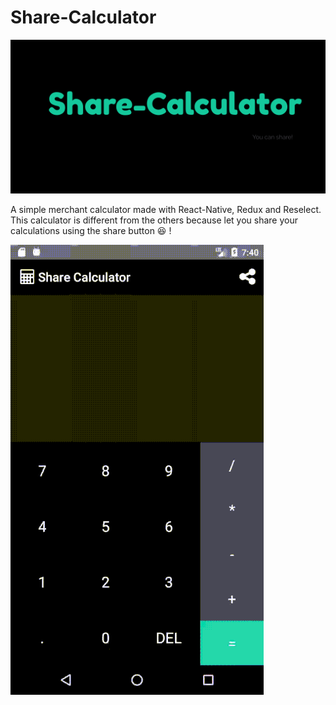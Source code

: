 # Share-Calculator
![Demo1](./imgs/share-calculator-intro.png)

A simple merchant calculator made with React-Native, Redux and Reselect.
This calculator is different from the others because let you share your calculations using the share button :laughing: !

![Demo1](./imgs/demo.gif)